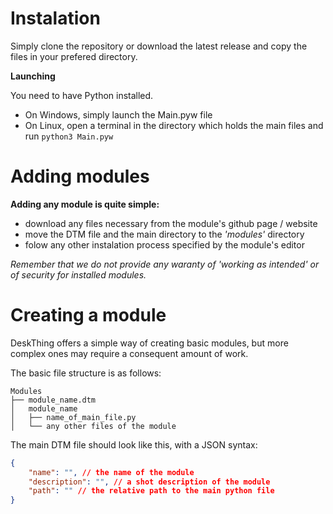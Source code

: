 # Instalation

Simply clone the repository or download the latest release and copy the files in your prefered directory.

**Launching**

You need to have Python installed.
- On Windows, simply launch the Main.pyw file
- On Linux, open a terminal in the directory which holds the main files and run ```python3 Main.pyw```

# Adding modules

**Adding any module is quite simple:**
- download any files necessary from the module's github page / website
- move the DTM file and the main directory to the *'modules'* directory
- folow any other instalation process specified by the module's editor

*Remember that we do not provide any waranty of 'working as intended' or of security for installed modules.*

# Creating a module

DeskThing offers a simple way of creating basic modules, but more complex ones may require a consequent amount of work.

The basic file structure is as follows:
```
Modules
├── module_name.dtm
│   module_name
│   ├── name_of_main_file.py
│   └── any other files of the module
```

The main DTM file should look like this, with a JSON syntax:
``` json
{
    "name": "", // the name of the module
    "description": "", // a shot description of the module
    "path": "" // the relative path to the main python file
}
```
